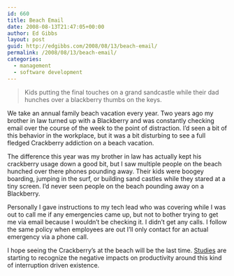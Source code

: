 ```yaml
---
id: 660
title: Beach Email
date: 2008-08-13T21:47:05+00:00
author: Ed Gibbs
layout: post
guid: http://edgibbs.com/2008/08/13/beach-email/
permalink: /2008/08/13/beach-email/
categories:
  - management
  - software development
---
```

> Kids putting the final touches on a grand sandcastle while their dad hunches over a blackberry thumbs on the keys.

We take an annual family beach vacation every year. Two years ago my brother in law turned up with a Blackberry and was constantly checking email over the course of the week to the point of distraction. I&#8217;d seen a bit of this behavior in the workplace, but it was a bit disturbing to see a full fledged Crackberry addiction on a beach vacation.

The difference this year was my brother in law has actually kept his crackberry usage down a good bit, but I saw multiple people on the beach hunched over there phones pounding away. Their kids were boogey boarding, jumping in the surf, or building sand castles while they stared at a tiny screen. I&#8217;d never seen people on the beach pounding away on a Blackberry.

Personally I gave instructions to my tech lead who was covering while I was out to call me if any emergencies came up, but not to bother trying to get me via email because I wouldn&#8217;t be checking it. I didn&#8217;t get any calls. I follow the same policy when employees are out I&#8217;ll only contact for an actual emergency via a phone call.

I hope seeing the Crackberry&#8217;s at the beach will be the last time. [Studies](http://www.nytimes.com/2008/06/14/technology/14email.html?pagewanted=1) are starting to recognize the negative impacts on productivity around this kind of interruption driven existence.
